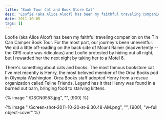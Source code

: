 ```yaml
---
title: "Book Tour Cat and Book Store Cat"
desc: "Loofie (aka Alice Aloof) has been my faithful traveling companion on the Tin Can Camper Book Tour. For the most part, our journey's been uneventful."
date: 2011-10-05
tags: []
---
```


Loofie (aka Alice Aloof) has been my faithful traveling companion on the Tin Can Camper Book Tour. For the most part, our journey's been uneventful. We did a little off-roading on the back side of Mount Rainer (inadvertently -- the GPS route was ridiculous) and Loofie protested by hiding out all night, but I rewarded her the next night by taking her to a Motel 6.

There's something about cats and books. The most famous bookstore cat I've met recently is Henry, the most beloved member of the Orca Books pod in Olympia Washington. Orca Books staff adopted Henry from a rescue organization called Feline Friends. Legend has it that Henry was found in a burned out barn, bringing food to starving kittens.

{% image "./DSCN0553.jpg", "", [900] %}

{% image "./Screen-shot-2011-10-20-at-9.30.48-AM.png", "", [900], "w-full object-cover" %}
